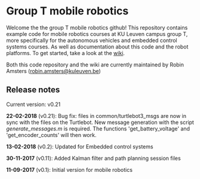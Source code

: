 # Group T mobile robotics

Welcome the the group T mobile robotics github! This repository contains example code for mobile robotics courses at KU Leuven campus group T, more specifically for the autonomous vehicles and embedded control systems courses. As well as documentation about this code and the robot platforms. To get started, take a look at the [wiki](https://github.com/RobinAmsters/GT_mobile_robotics/wiki). 

Both this code repository and the wiki are currently maintained by Robin Amsters (robin.amsters@kuleuven.be)



## Release notes

Current version: v0.21

**22-02-2018** (v0.21): Bug fix: files in common/turtlebot3_msgs are now in sync with the files on the Turtlebot. New message generation with the script *generate_messages.m* is required. The functions 'get_battery_voltage' and 'get_encoder_counts' will then work.

**13-02-2018** (v0.2): Updated for Embedded control systems

**30-11-2017** (v0.11): Added Kalman filter and path planning session files

**11-09-2017** (v0.1): Initial version for mobile robotics